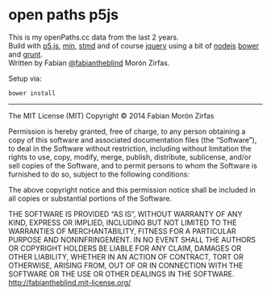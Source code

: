 open paths p5js  
===============
This is my openPaths.cc data from the last 2 years.  
Build with [p5.js](http://p5js.org), [min](http://minfwk.com/), [stmd](https://github.com/jgm/stmd) and of course [jquery](https://jquery.org/) using a bit of [nodejs](http://nodejs.org/) [bower](http://bower.io/) and [grunt](http://gruntjs.com/).  
Written by Fabian [@fabiantheblind](https://github.com/fabiantheblind) Morón Zirfas.  


Setup via:  

    bower install

-----------

The MIT License (MIT)
Copyright © 2014 Fabian Morón Zirfas

Permission is hereby granted, free of charge, to any person obtaining a copy
of this software and associated documentation files (the “Software”), to deal
in the Software without restriction, including without limitation the rights
to use, copy, modify, merge, publish, distribute, sublicense, and/or sell
copies of the Software, and to permit persons to whom the Software is
furnished to do so, subject to the following conditions:

The above copyright notice and this permission notice shall be included in
all copies or substantial portions of the Software.

THE SOFTWARE IS PROVIDED “AS IS”, WITHOUT WARRANTY OF ANY KIND, EXPRESS OR
IMPLIED, INCLUDING BUT NOT LIMITED TO THE WARRANTIES OF MERCHANTABILITY,
FITNESS FOR A PARTICULAR PURPOSE AND NONINFRINGEMENT. IN NO EVENT SHALL THE
AUTHORS OR COPYRIGHT HOLDERS BE LIABLE FOR ANY CLAIM, DAMAGES OR OTHER
LIABILITY, WHETHER IN AN ACTION OF CONTRACT, TORT OR OTHERWISE, ARISING FROM,
OUT OF OR IN CONNECTION WITH THE SOFTWARE OR THE USE OR OTHER DEALINGS IN
THE SOFTWARE.
http://fabiantheblind.mit-license.org/

